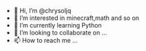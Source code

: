 - 👋 Hi, I’m @chrysoljq
- 👀 I’m interested in minecraft,math and so on
- 🌱 I’m currently learning Python
- 💞️ I’m looking to collaborate on ...
- 📫 How to reach me ...

<!---
chrysoljq/chrysoljq is a ✨ special ✨ repository because its `README.md` (this file) appears on your GitHub profile.
You can click the Preview link to take a look at your changes.
--->
